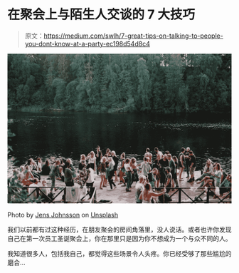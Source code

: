 # 在聚会上与陌生人交谈的 7 大技巧

> 原文：<https://medium.com/swlh/7-great-tips-on-talking-to-people-you-dont-know-at-a-party-ec198d54d8c4>

![](img/033c69956be8afb85b649fe724053048.png)

Photo by [Jens Johnsson](https://unsplash.com/@jens_johnsson?utm_source=medium&utm_medium=referral) on [Unsplash](https://unsplash.com?utm_source=medium&utm_medium=referral)

我们以前都有过这种经历，在朋友聚会的房间角落里，没人说话。或者也许你发现自己在第一次员工圣诞聚会上，你在那里只是因为你不想成为一个与众不同的人。

我知道很多人，包括我自己，都觉得这些场景令人头疼。你已经受够了那些尴尬的磨合…